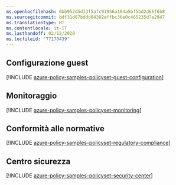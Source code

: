```yaml
---
ms.openlocfilehash: 0bb952d5d13f5afc01956a164a5bf5bd2d66f6b8
ms.sourcegitcommit: bdf31d87bddd04382effbc36e0c465235d7a2947
ms.translationtype: HT
ms.contentlocale: it-IT
ms.lasthandoff: 02/12/2020
ms.locfileid: "77170439"
---
```

## <a name="guest-configuration"></a>Configurazione guest

[!INCLUDE [azure-policy-samples-policyset-guest-configuration](azure-policy-samples-policyset-guest-configuration.md)]

## <a name="monitoring"></a>Monitoraggio

[!INCLUDE [azure-policy-samples-policyset-monitoring](azure-policy-samples-policyset-monitoring.md)]

## <a name="regulatory-compliance"></a>Conformità alle normative

[!INCLUDE [azure-policy-samples-policyset-regulatory-compliance](azure-policy-samples-policyset-regulatory-compliance.md)]

## <a name="security-center"></a>Centro sicurezza

[!INCLUDE [azure-policy-samples-policyset-security-center](azure-policy-samples-policyset-security-center.md)]

